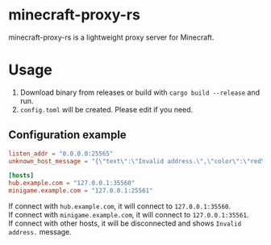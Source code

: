 # minecraft-proxy-rs

minecraft-proxy-rs is a lightweight proxy server for Minecraft.

# Usage

1. Download binary from releases or build with `cargo build --release` and run.
1. `config.toml` will be created. Please edit if you need.

## Configuration example

```toml
listen_addr = "0.0.0.0:25565"
unknown_host_message = "{\"text\":\"Invalid address.\",\"color\":\"red\"}"

[hosts]
hub.example.com = "127.0.0.1:35560"
minigame.example.com = "127.0.0.1:25561"
```

If connect with `hub.example.com`, it will connect to `127.0.0.1:35560`.  
If connect with `minigame.example.com`, it will connect to `127.0.0.1:35561`.  
If connect with other hosts, it will be disconnected and shows `Invalid address.` message.
